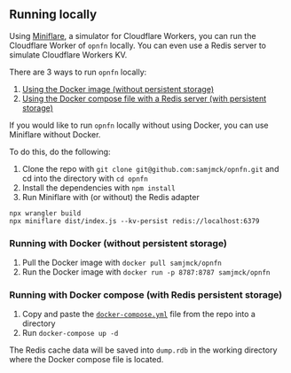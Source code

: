 ## Running locally

Using [Miniflare](https://miniflare.dev), a simulator for Cloudflare Workers, you can run the Cloudflare Worker of `opnfn` locally. You can even use a Redis server to simulate Cloudflare Workers KV.

There are 3 ways to run `opnfn` locally:
1. [Using the Docker image (without persistent storage)](#running-with-docker-without-persistent-storage)
2. [Using the Docker compose file with a Redis server (with persistent storage)](#running-with-docker-compose-with-redis-persistent-storage)

If you would like to run `opnfn` locally without using Docker, you can use Miniflare without Docker.

To do this, do the following:

1. Clone the repo with `git clone git@github.com:samjmck/opnfn.git` and cd into the directory with `cd opnfn`
2. Install the dependencies with `npm install`
3. Run Miniflare with (or without) the Redis adapter
```shell
npx wrangler build
npx miniflare dist/index.js --kv-persist redis://localhost:6379
```

### Running with Docker (without persistent storage)

1. Pull the Docker image with `docker pull samjmck/opnfn`
2. Run the Docker image with `docker run -p 8787:8787 samjmck/opnfn`

### Running with Docker compose (with Redis persistent storage)

1. Copy and paste the [`docker-compose.yml`](../docker-compose.yml) file from the repo into a directory
2. Run `docker-compose up -d`

The Redis cache data will be saved into `dump.rdb` in the working directory where the Docker compose file is located.